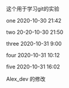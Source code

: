 这个用于学习git的实验

one 2020-10-30 21:42

two 20-20-10-30 21:50

three 2020-10-31 9:00 

four 2020-10-31 10:12

five 2020-10-31 16:02


 Alex_dev 的修改